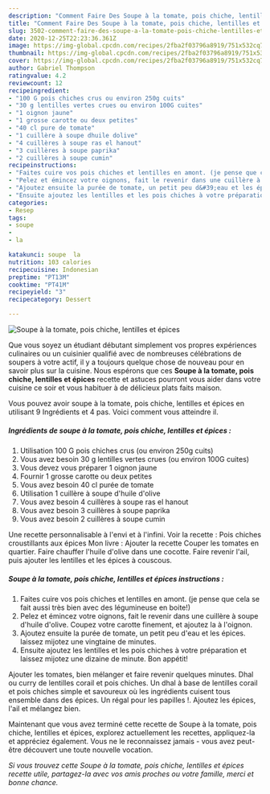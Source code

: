 ```yaml
---
description: "Comment Faire Des Soupe à la tomate, pois chiche, lentilles et épices"
title: "Comment Faire Des Soupe à la tomate, pois chiche, lentilles et épices"
slug: 3502-comment-faire-des-soupe-a-la-tomate-pois-chiche-lentilles-et-epices
date: 2020-12-25T22:23:36.361Z
image: https://img-global.cpcdn.com/recipes/2fba2f03796a8919/751x532cq70/soupe-a-la-tomate-pois-chiche-lentilles-et-epices-photo-principale-de-la-recette.jpg
thumbnail: https://img-global.cpcdn.com/recipes/2fba2f03796a8919/751x532cq70/soupe-a-la-tomate-pois-chiche-lentilles-et-epices-photo-principale-de-la-recette.jpg
cover: https://img-global.cpcdn.com/recipes/2fba2f03796a8919/751x532cq70/soupe-a-la-tomate-pois-chiche-lentilles-et-epices-photo-principale-de-la-recette.jpg
author: Gabriel Thompson
ratingvalue: 4.2
reviewcount: 12
recipeingredient:
- "100 G pois chiches crus ou environ 250g cuits"
- "30 g lentilles vertes crues ou environ 100G cuites"
- "1 oignon jaune"
- "1 grosse carotte ou deux petites"
- "40 cl pure de tomate"
- "1 cuillère à soupe dhuile dolive"
- "4 cuillères à soupe ras el hanout"
- "3 cuillères à soupe paprika"
- "2 cuillères à soupe cumin"
recipeinstructions:
- "Faites cuire vos pois chiches et lentilles en amont. (je pense que cela se fait aussi très bien avec des légumineuse en boite!)"
- "Pelez et émincez votre oignons, fait le revenir dans une cuillère à soupe d&#39;huile d&#39;olive. Coupez votre carotte finement, et ajoutez la à l&#39;oignon."
- "Ajoutez ensuite la purée de tomate, un petit peu d&#39;eau et les épices. laissez mijotez une vingtaine de minutes."
- "Ensuite ajoutez les lentilles et les pois chiches à votre préparation et laissez mijotez une dizaine de minute. Bon appétit!"
categories:
- Resep
tags:
- soupe
- 
- la

katakunci: soupe  la 
nutrition: 103 calories
recipecuisine: Indonesian
preptime: "PT13M"
cooktime: "PT41M"
recipeyield: "3"
recipecategory: Dessert

---
```



![Soupe à la tomate, pois chiche, lentilles et épices](https://img-global.cpcdn.com/recipes/2fba2f03796a8919/751x532cq70/soupe-a-la-tomate-pois-chiche-lentilles-et-epices-photo-principale-de-la-recette.jpg)

Que vous soyez un étudiant débutant simplement vos propres expériences culinaires ou un cuisinier qualifié avec de nombreuses célébrations de soupers à votre actif, il y a toujours quelque chose de nouveau pour en savoir plus sur la cuisine. Nous espérons que ces <strong> Soupe à la tomate, pois chiche, lentilles et épices </strong> recette et astuces pourront vous aider dans votre cuisine ce soir et vous habituer à de délicieux plats faits maison.

<!--inarticleads1-->

Vous pouvez avoir soupe à la tomate, pois chiche, lentilles et épices en utilisant 9 Ingrédients et 4 pas. Voici comment vous atteindre il.

##### Ingrédients de soupe à la tomate, pois chiche, lentilles et épices :

1. Utilisation 100 G pois chiches crus (ou environ 250g cuits)
1. Vous avez besoin 30 g lentilles vertes crues (ou environ 100G cuites)
1. Vous devez vous préparer 1 oignon jaune
1. Fournir 1 grosse carotte ou deux petites
1. Vous avez besoin 40 cl purée de tomate
1. Utilisation 1 cuillère à soupe d&#39;huile d&#39;olive
1. Vous avez besoin 4 cuillères à soupe ras el hanout
1. Vous avez besoin 3 cuillères à soupe paprika
1. Vous avez besoin 2 cuillères à soupe cumin


Une recette personnalisable à l&#39;envi et à l&#39;infini. Voir la recette : Pois chiches croustillants aux épices Mon livre : Ajouter la recette Couper les tomates en quartier. Faire chauffer l&#39;huile d&#39;olive dans une cocotte. Faire revenir l&#39;ail, puis ajouter les lentilles et les épices à couscous. 

<!--inarticleads2-->

##### Soupe à la tomate, pois chiche, lentilles et épices instructions :

1. Faites cuire vos pois chiches et lentilles en amont. (je pense que cela se fait aussi très bien avec des légumineuse en boite!)
1. Pelez et émincez votre oignons, fait le revenir dans une cuillère à soupe d&#39;huile d&#39;olive. Coupez votre carotte finement, et ajoutez la à l&#39;oignon.
1. Ajoutez ensuite la purée de tomate, un petit peu d&#39;eau et les épices. laissez mijotez une vingtaine de minutes.
1. Ensuite ajoutez les lentilles et les pois chiches à votre préparation et laissez mijotez une dizaine de minute. Bon appétit!


Ajouter les tomates, bien mélanger et faire revenir quelques minutes. Dhal ou curry de lentilles corail et pois chiches. Un dhal à base de lentilles corail et pois chiches simple et savoureux où les ingrédients cuisent tous ensemble dans des épices. Un régal pour les papilles !. Ajoutez les épices, l&#39;ail et mélangez bien. 

<!--inarticleads1-->

<p>
Maintenant que vous avez terminé cette recette de Soupe à la tomate, pois chiche, lentilles et épices, explorez actuellement les recettes, appliquez-la et appréciez également. Vous ne le reconnaissez jamais - vous avez peut-être découvert une toute nouvelle vocation.
</p>

<p>
<i>Si vous trouvez cette Soupe à la tomate, pois chiche, lentilles et épices recette utile, partagez-la avec vos amis proches ou votre famille, merci et bonne chance.</i>
</p>
